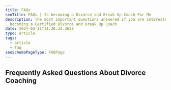 ```yaml
---
title: FAQs
seoTitle: FAQs | Is becoming a Divorce and Break Up Coach For Me
description: The most important questions answered if you are interested in
  becoming a Certified Divorce and Break Up Coach
date: 2024-03-11T11:28:32.363Z
type: article
tags:
  - article
  - faq
seoSchemaPageType: FAQPage
---
```

## Frequently Asked Questions About Divorce Coaching
